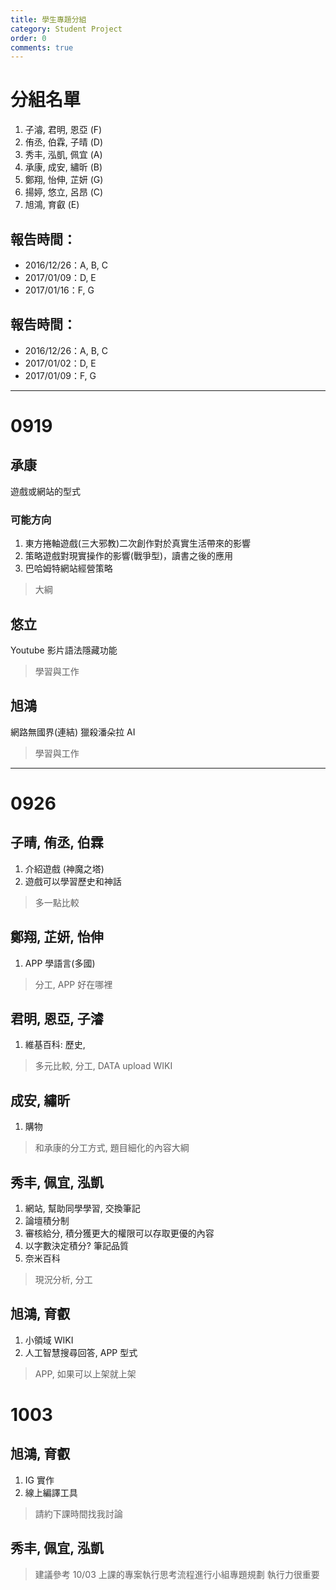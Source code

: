 ```yaml
---
title: 學生專題分組
category: Student Project
order: 0
comments: true
---
```


# 分組名單

1. 子濬, 君明, 恩亞 (F)
2. 侑丞, 伯霖, 子晴 (D)
3. 秀丰, 泓凱, 佩宜 (A)
4. 承康, 成安, 繡昕 (B)
5. 鄭翔, 怡伸, 芷妍 (G)
6. 揚婷, 悠立, 呂昂 (C)
7. 旭鴻, 育叡 (E)

## 報告時間：
+ 2016/12/26：A, B, C
+ 2017/01/09：D, E
+ 2017/01/16：F, G

## 報告時間：
+ 2016/12/26：A, B, C
+ 2017/01/02：D, E
+ 2017/01/09：F, G

---

# 0919

## 承康
遊戲或網站的型式

### 可能方向
1. 東方捲軸遊戲(三大邪教)二次創作對於真實生活帶來的影響
2. 策略遊戲對現實操作的影響(戰爭型)，讀書之後的應用
3. 巴哈姆特網站經營策略

> 大綱

## 悠立
Youtube 影片語法隱藏功能

> 學習與工作

## 旭鴻
網路無國界(連結)
獵殺潘朵拉
AI

> 學習與工作

---

# 0926

## 子晴, 侑丞, 伯霖
1. 介紹遊戲 (神魔之塔)
2. 遊戲可以學習歷史和神話

> 多一點比較

## 鄭翔, 芷妍, 怡伸
1. APP 學語言(多國)

> 分工, APP 好在哪裡

## 君明, 恩亞, 子濬
1. 維基百科: 歷史, 

> 多元比較, 分工, DATA upload WIKI

## 成安, 繡昕
1. 購物

> 和承康的分工方式, 題目細化的內容大綱

## 秀丰, 佩宜, 泓凱
1. 網站, 幫助同學學習, 交換筆記
2. 論壇積分制
3. 審核給分, 積分獲更大的權限可以存取更優的內容
4. 以字數決定積分? 筆記品質
5. 奈米百科

> 現況分析, 分工

## 旭鴻, 育叡
1. 小領域 WIKI
2. 人工智慧搜尋回答, APP 型式

> APP, 如果可以上架就上架

# 1003

## 旭鴻, 育叡
1. IG 實作
2. 線上編譯工具

> 請約下課時間找我討論

## 秀丰, 佩宜, 泓凱
> 建議參考 10/03 上課的專案執行思考流程進行小組專題規劃
> 執行力很重要

